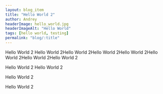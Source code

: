 ```yaml
---
layout: blog_item
title: "Hello World 2"
author: Andrey
headerImage: hello_world.jpg
headerImageAlt: "Hello World"
tags: [hello world, testing]
permalink: "blog/:title"
---
```


Hello World 2 Hello World 2Hello World 2Hello World 2Hello World 2Hello World 2Hello World 2Hello World 2

Hello World 2
Hello World 2

Hello World 2


Hello World 2
